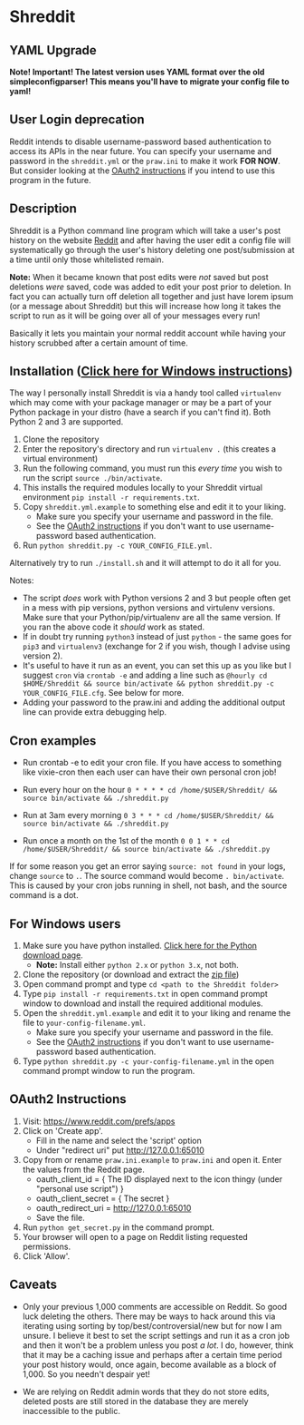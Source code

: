 Shreddit
=======

YAML Upgrade
-----------

**Note! Important! The latest version uses YAML format over the old simpleconfigparser!
This means you'll have to migrate your config file to yaml!**

User Login deprecation
--------------------

Reddit intends to disable username-password based authentication to access its APIs in the near future. You can specify your username and password in the `shreddit.yml` or the `praw.ini` to make it work **FOR NOW**. But consider looking at the [OAuth2 instructions](#oauth2-instructions) if you intend to use this program in the future.

Description
-----------

Shreddit is a Python command line program which will take a user's post history on the website [Reddit](http://reddit.com) and after having the user edit a config file will systematically go through the user's history deleting one post/submission at a time until only those whitelisted remain.

**Note:** When it became known that post edits were *not* saved but post deletions *were* saved, code was added to edit your post prior to deletion. In fact you can actually turn off deletion all together and just have lorem ipsum (or a message about Shreddit) but this will increase how long it takes the script to run as it will be going over all of your messages every run!

Basically it lets you maintain your normal reddit account while having your history scrubbed after a certain amount of time.

Installation ([Click here for Windows instructions](#for-windows-users))
-----------
The way I personally install Shreddit is via a handy tool called `virtualenv` which may come with your package manager or may be a part of your Python package in your distro (have a search if you can't find it). Both Python 2 and 3 are supported.

1. Clone the repository
2. Enter the repository's directory and run `virtualenv .` (this creates a virtual environment)
3. Run the following command, you must run this *every time* you wish to run the script `source ./bin/activate`.
4. This installs the required modules locally to your Shreddit virtual environment `pip install -r requirements.txt`.
5. Copy `shreddit.yml.example` to something else and edit it to your liking. 
	- Make sure you specify your username and password in the file.
	- See the [OAuth2 instructions](#oauth2-instructions) if you don't want to use username-password based authentication.
6. Run `python shreddit.py -c YOUR_CONFIG_FILE.yml`.

Alternatively try to run `./install.sh` and it will attempt to do it all for you.


Notes:

- The script *does* work with Python versions 2 and 3 but people often get in a mess with pip versions, python versions and virtulenv versions. Make sure that your Python/pip/virtualenv are all the same version. If you ran the above code it *should* work as stated.
- If in doubt try running `python3` instead of just `python` - the same goes for `pip3` and `virtualenv3` (exchange for 2 if you wish, though I advise using version 2).
- It's useful to have it run as an event, you can set this up as you like but I suggest `cron` via `crontab -e` and adding a line such as `@hourly cd $HOME/Shreddit && source bin/activate && python shreddit.py -c YOUR_CONFIG_FILE.cfg`. See below for more.
- Adding your password to the praw.ini and adding the additional output line can provide extra debugging help.

Cron examples
-----------
- Run crontab -e to edit your cron file. If you have access to something like vixie-cron then each user can have their own personal cron job!

- Run every hour on the hour
	`0 * * * * cd /home/$USER/Shreddit/ && source bin/activate && ./shreddit.py`

- Run at 3am every morning
	`0 3 * * * cd /home/$USER/Shreddit/ && source bin/activate && ./shreddit.py`

- Run once a month on the 1st of the month
	`0 0 1 * * cd /home/$USER/Shreddit/ && source bin/activate && ./shreddit.py`

If for some reason you get an error saying `source: not found` in your logs, change `source` to `.`. The source command would become `. bin/activate`. This is caused by your cron jobs running in shell, not bash, and the source command is a dot.

For Windows users
-----------------
1. Make sure you have python installed. [Click here for the Python download page](https://www.python.org/downloads/).
	- **Note:** Install either `python 2.x` or `python 3.x`, not both.
2. Clone the repository (or download and extract the [zip file](https://github.com/dragsubil/Shreddit/archive/master.zip))
3. Open command prompt and type `cd <path to the Shreddit folder>`
4. Type `pip install -r requirements.txt` in open command prompt window to download and install the required additional modules.
5. Open the `shreddit.yml.example` and edit it to your liking and rename the file to `your-config-filename.yml`.
	- Make sure you specify your username and password in the file.
	- See the [OAuth2 instructions](#oauth2-instructions) if you don't want to use username-password based authentication.
6. Type `python shreddit.py -c your-config-filename.yml` in the open command prompt window to run the program.

OAuth2 Instructions
-------------------
1. Visit: https://www.reddit.com/prefs/apps
2. Click on 'Create app'. 
	- Fill in the name and select the 'script' option
	- Under "redirect uri" put http://127.0.0.1:65010
3. Copy from or rename `praw.ini.example` to `praw.ini` and open it. Enter the values from the Reddit page.
	- oauth\_client\_id = { The ID displayed next to the icon thingy (under "personal use script") }
	- oauth\_client\_secret = { The secret }
	- oauth\_redirect\_uri = http://127.0.0.1:65010
	- Save the file.
4. Run `python get_secret.py` in the command prompt.
5. Your browser will open to a page on Reddit listing requested permissions.
6. Click 'Allow'.


Caveats
-----------
- Only your previous 1,000 comments are accessible on Reddit. So good luck deleting the others. There may be ways to hack around this via iterating using sorting by top/best/controversial/new but for now I am unsure. I believe it best to set the script settings and run it as a cron job and then it won't be a problem unless you post *a lot*. I do, however, think that it may be a caching issue and perhaps after a certain time period your post history would, once again, become available as a block of 1,000. So you needn't despair yet!

- We are relying on Reddit admin words that they do not store edits, deleted posts are still stored in the database they are merely inaccessible to the public.
